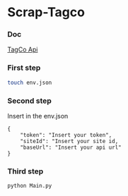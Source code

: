 # Scrap-Tagco

### Doc

[TagCo Api](https://commandersact.github.io/api_doc/#operation/TmsWebTagsdestroy)

### First step

```bash
touch env.json
```

### Second step

Insert in the env.json
```
{
    "token": "Insert your token",
    "siteId": "Insert your site id,
    "baseUrl": "Insert your api url"
}
```

### Third step

```bash
python Main.py 
```

